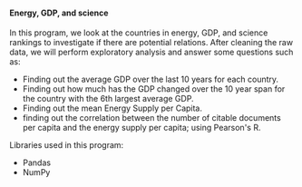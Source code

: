 #### Energy, GDP, and science

In this program, we look at the countries in energy, GDP, and science rankings to investigate if there are potential relations.
After cleaning the raw data, we will perform exploratory analysis and answer some questions such as:

* Finding out the average GDP over the last 10 years for each country.
* Finding out how much has the GDP changed over the 10 year span for the country with the 6th largest average GDP.
* Finding out the mean Energy Supply per Capita.
* finding out the correlation between the number of citable documents per capita and the energy supply per capita; using Pearson's R.

Libraries used in this program:

- Pandas
- NumPy
